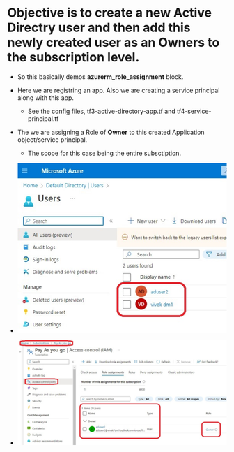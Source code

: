 # Objective is to create a new Active Directry user and then add this newly created user as an Owners to the subscription level.

- So this basically demos **azurerm_role_assignment** block.

- Here we are registring an app. Also we are creating a service principal along with this app. 
  - See the config files, tf3-active-directory-app.tf and tf4-service-principal.tf

- The we are assigning a Role of **Owner** to this created Application object/service principal. 
  - The scope for this case being the entire subsctiption.

- ![Created User](./images/10CreatedUser10.jpg)

- ![Owner to Subscription](./images/20AddCreatedUserAsOwnerToSubscription10.jpg)


